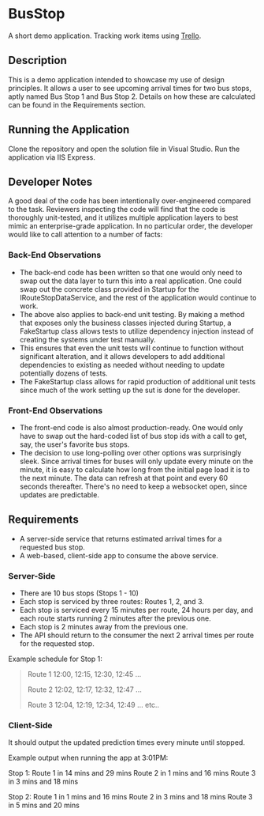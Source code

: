 # BusStop
A short demo application. Tracking work items using [Trello](https://trello.com/b/JW4zUTtQ/work-items).

## Description
This is a demo application intended to showcase my use of design principles. It allows a user to see upcoming arrival times for two bus stops, aptly named Bus Stop 1 and Bus Stop 2. Details on how these are calculated can be found in the Requirements section.

## Running the Application

Clone the repository and open the solution file in Visual Studio. Run the application via IIS Express.

## Developer Notes

A good deal of the code has been intentionally over-engineered compared to the task. Reviewers inspecting the code will find that the code is thoroughly unit-tested, and it utilizes multiple application layers to best mimic an enterprise-grade application. In no particular order, the developer would like to call attention to a number of facts:

### Back-End Observations
* The back-end code has been written so that one would only need to swap out the data layer to turn this into a real application. One could swap out the concrete class provided in Startup for the IRouteStopDataService, and the rest of the application would continue to work.
* The above also applies to back-end unit testing. By making a method that exposes only the business classes injected during Startup, a FakeStartup class allows tests to utilize dependency injection instead of creating the systems under test manually.
* This ensures that even the unit tests will continue to function without significant alteration, and it allows developers to add additional dependencies to existing as needed without needing to update potentially dozens of tests.
* The FakeStartup class allows for rapid production of additional unit tests since much of the work setting up the sut is done for the developer.

### Front-End Observations
* The front-end code is also almost production-ready. One would only have to swap out the hard-coded list of bus stop ids with a call to get, say, the user's favorite bus stops.
* The decision to use long-polling over other options was surprisingly sleek. Since arrival times for buses will only update every minute on the minute, it is easy to calculate how long from the initial page load it is to the next minute. The data can refresh at that point and every 60 seconds thereafter. There's no need to keep a websocket open, since updates are predictable. 

## Requirements

* A server-side service that returns estimated arrival times for a requested bus stop.
* A web-based, client-side app to consume the above service.

### Server-Side
* There are 10 bus stops (Stops 1 - 10)
* Each stop is serviced by three routes: Routes 1, 2, and 3.
* Each stop is serviced every 15 minutes per route, 24 hours per day, and each route starts running 2 minutes after the previous one.
* Each stop is 2 minutes away from the previous one.
* The API should return to the consumer the next 2 arrival times per route for the requested stop.

Example schedule for Stop 1:
>Route 1 12:00, 12:15, 12:30, 12:45 ...
>
>Route 2 12:02, 12:17, 12:32, 12:47 ...
>
>Route 3 12:04, 12:19, 12:34, 12:49 ...
etc..

### Client-Side

It should output the updated prediction times every minute until stopped.

Example output when running the app at 3:01PM:

Stop 1:
Route 1 in 14 mins and 29 mins
Route 2 in 1 mins and 16 mins
Route 3 in 3 mins and 18 mins

Stop 2:
Route 1 in 1 mins and 16 mins
Route 2 in 3 mins and 18 mins
Route 3 in 5 mins and 20 mins
